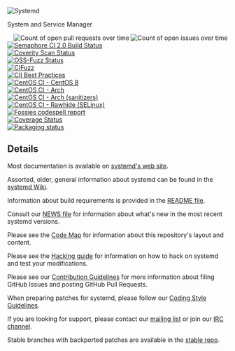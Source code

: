![Systemd](http://brand.systemd.io/assets/page-logo.png)

System and Service Manager

<a href="http://in.waw.pl/systemd-github-state/systemd-systemd-issues.svg"><img align="right" src="http://in.waw.pl/systemd-github-state/systemd-systemd-issues-small.svg" alt="Count of open issues over time"></a>
<a href="http://in.waw.pl/systemd-github-state/systemd-systemd-pull-requests.svg"><img align="right" src="http://in.waw.pl/systemd-github-state/systemd-systemd-pull-requests-small.svg" alt="Count of open pull requests over time"></a>
[![Semaphore CI 2.0 Build Status](https://the-real-systemd.semaphoreci.com/badges/systemd/branches/main.svg?style=shields)](https://the-real-systemd.semaphoreci.com/projects/systemd)<br/>
[![Coverity Scan Status](https://scan.coverity.com/projects/350/badge.svg)](https://scan.coverity.com/projects/350)<br/>
[![OSS-Fuzz Status](https://oss-fuzz-build-logs.storage.googleapis.com/badges/systemd.svg)](https://oss-fuzz-build-logs.storage.googleapis.com/index.html#systemd)<br/>
[![CIFuzz](https://github.com/systemd/systemd/workflows/CIFuzz/badge.svg)](https://github.com/systemd/systemd/actions)<br/>
[![CII Best Practices](https://bestpractices.coreinfrastructure.org/projects/1369/badge)](https://bestpractices.coreinfrastructure.org/projects/1369)<br/>
[![CentOS CI - CentOS 8](https://jenkins-systemd.apps.ocp.ci.centos.org/buildStatus/icon?subject=CentOS%20CI%20-%20CentOS%208&job=upstream-centos8)](https://jenkins-systemd.apps.ocp.ci.centos.org/job/upstream-centos8/)<br/>
[![CentOS CI - Arch](https://jenkins-systemd.apps.ocp.ci.centos.org/buildStatus/icon?subject=CentOS%20CI%20-%20Arch&job=upstream-vagrant-archlinux)](https://jenkins-systemd.apps.ocp.ci.centos.org/job/upstream-vagrant-archlinux/)<br/>
[![CentOS CI - Arch (sanitizers)](https://jenkins-systemd.apps.ocp.ci.centos.org/buildStatus/icon?subject=CentOS%20CI%20-%20Arch%20(sanitizers)&job=upstream-vagrant-archlinux-sanitizers)](https://jenkins-systemd.apps.ocp.ci.centos.org/job/upstream-vagrant-archlinux-sanitizers/)<br/>
[![CentOS CI - Rawhide (SELinux)](https://jenkins-systemd.apps.ocp.ci.centos.org/buildStatus/icon?subject=CentOS%20CI%20-%20Rawhide%20(SELinux)&job=upstream-vagrant-rawhide-selinux)](https://jenkins-systemd.apps.ocp.ci.centos.org/view/Upstream/job/upstream-vagrant-rawhide-selinux/)<br/>
[![Fossies codespell report](https://fossies.org/linux/test/systemd-main.tar.gz/codespell.svg)](https://fossies.org/linux/test/systemd-main.tar.gz/codespell.html)</br>
[![Coverage Status](https://coveralls.io/repos/github/systemd/systemd/badge.svg?branch=main)](https://coveralls.io/github/systemd/systemd?branch=main)</br>
[![Packaging status](https://repology.org/badge/tiny-repos/systemd.svg)](https://repology.org/project/systemd/versions)

## Details

Most documentation is available on [systemd's web site](https://systemd.io/).

Assorted, older, general information about systemd can be found in the [systemd Wiki](https://www.freedesktop.org/wiki/Software/systemd).

Information about build requirements is provided in the [README file](README).

Consult our [NEWS file](NEWS) for information about what's new in the most recent systemd versions.

Please see the [Code Map](docs/ARCHITECTURE.md) for information about this repository's layout and content.

Please see the [Hacking guide](docs/HACKING.md) for information on how to hack on systemd and test your modifications.

Please see our [Contribution Guidelines](docs/CONTRIBUTING.md) for more information about filing GitHub Issues and posting GitHub Pull Requests.

When preparing patches for systemd, please follow our [Coding Style Guidelines](docs/CODING_STYLE.md).

If you are looking for support, please contact our [mailing list](https://lists.freedesktop.org/mailman/listinfo/systemd-devel) or join our [IRC channel](irc://irc.libera.chat/%23systemd).

Stable branches with backported patches are available in the [stable repo](https://github.com/systemd/systemd-stable).
